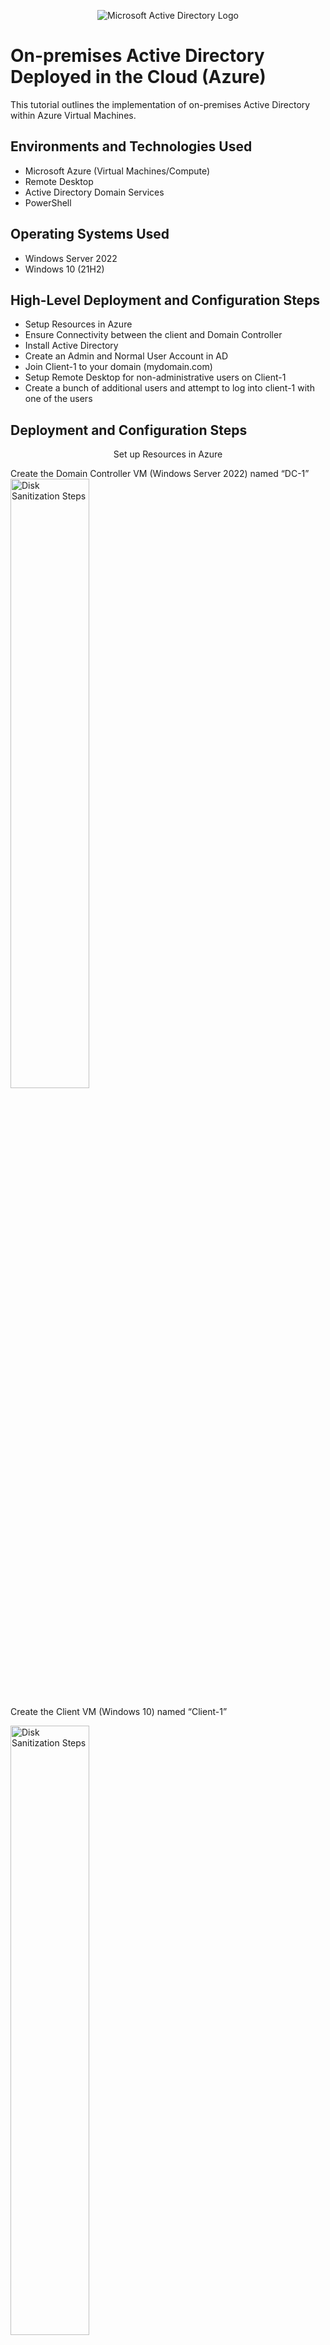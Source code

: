 <p align="center">
<img src="https://i.imgur.com/pU5A58S.png" alt="Microsoft Active Directory Logo"/>
</p>

<h1>On-premises Active Directory Deployed in the Cloud (Azure)</h1>
This tutorial outlines the implementation of on-premises Active Directory within Azure Virtual Machines.<br />

<h2>Environments and Technologies Used</h2>

- Microsoft Azure (Virtual Machines/Compute)
- Remote Desktop
- Active Directory Domain Services
- PowerShell

<h2>Operating Systems Used </h2>

- Windows Server 2022
- Windows 10 (21H2)

<h2>High-Level Deployment and Configuration Steps</h2>

- Setup Resources in Azure
- Ensure Connectivity between the client and Domain Controller
- Install Active Directory
- Create an Admin and Normal User Account in AD
- Join Client-1 to your domain (mydomain.com)
- Setup Remote Desktop for non-administrative users on Client-1
- Create a bunch of additional users and attempt to log into client-1 with one of the users

<h2>Deployment and Configuration Steps</h2>
<p align="center">
Set up Resources in Azure
<p> Create the Domain Controller VM (Windows Server 2022) named “DC-1”
<img src="https://imgur.com/q1s2Z1j.png" height="50%" width="50%" alt="Disk Sanitization Steps"/><p>
<p> 
Create the Client VM (Windows 10) named “Client-1”
<p>
<img src="https://imgur.com/la5JukB.png" height="50%" width="50%" alt="Disk Sanitization Steps"/>
<p>
Set Domain Controller’s NIC Private IP address to be static
<p> DC-1 VM > Networking > Network Interface > IP Configuration
  
<img src="https://imgur.com/VtpsKIZ.png" height="50%" width="50%" alt="Disk Sanitization Steps"/></p>
</p>
</p>
<p align="center">
Ensure Connectivity between the client and Domain Controller
<p>Login to Client-1 with Remote Desktop and ping DC-1’s private IP address with ping -t <ip address> (perpetual ping)
<p>
<img src="https://imgur.com/PqzV5uT.png" height="70%" width="70%" alt="Disk Sanitization Steps"/>
</p>
<p>
Login to the Domain Controller and enable ICMPv4 on the local windows Firewall
<p>

<img src="https://imgur.com/mOid39W.png" height="70%" width="70%" alt="Disk Sanitization Steps"/>
<p>

Check back at Client-1 to see the ping succeed
<p>
<img src="https://imgur.com/L0mS7Go.png" height="70%" width="70%" alt="Disk Sanitization Steps"/>
</p>

<p align="center">
Install Active Directory
<p> Login to DC-1 and install Active Directory Domain Services

<p>
<img src="https://imgur.com/OzIcXK5.png" height="70%" width="70%" alt="Disk Sanitization Steps"/>
<p>
Promote as a Domain Controller
<p>
<img src="https://imgur.com/4mv0SQJ.png" height="100%" width="100%" alt="Disk Sanitization Steps"/>
<p>
Setup a new forest as mydomain.com (can be anything, just remember what it is)
<p>
<img src="https://imgur.com/YQsYsTo.png" height="60%" width="60%" alt="Disk Sanitization Steps"/>
<p>
Restart and then log back into DC-1 as user: mydomain.com\labuser
<p>
<img src="https://imgur.com/miWH0Na.png" height="70%" width="70%" alt="Disk Sanitization Steps"/>
</p>
<p align="center">
Create an Admin and Normal User Account in Active Directory
<p> Active Directory Users and Computers (ADUC), create an Organizational Unit (OU) called “_EMPLOYEES” & "ADMINS"
<p>
<img src="https://imgur.com/S5GKLdP.png" height="70%" width="70%" alt="Disk Sanitization Steps"/>
<img src="https://imgur.com/S2WYvhP.png" height="70%" width="70%" alt="Disk Sanitization Steps"/>
<p>
Create a new employee named “Jane Doe” (same password) with the username of “jane_admin”
<p>
<img src="https://i.imgur.com/ZgLdkVO.png" height="70%" width="70%" alt="Disk Sanitization Steps"/>
<p>
Add jane_admin to the “Domain Admins” Security Group
<p>
<img src="https://i.imgur.com/nq2xZzz.png" height="70%" width="70%" alt="Disk Sanitization Steps"/>
<p>
Log out/close the Remote Desktop connection to DC-1 and log back in as “mydomain.com\jane_admin”
<p>
<img src="https://imgur.com/UztSnn7.png" height="60%" width="60%" alt="Disk Sanitization Steps"/>
<p>
  
</p>
<br />
<p align="center">
Join Client-1 to your domain (mydomain.com)
<p> From the Azure Portal, set Client-1’s DNS settings to the DC’s Private IP address
<p>
<img src="https://imgur.com/AgZ9aTI.png" height="80%" width="80%" alt="Disk Sanitization Steps"/>
<p> From the Azure Portal, restart Client-1
<p> Login to Client-1 (Remote Desktop) as the original local admin (labuser) and join it to the domain (computer will restart)  
<p>
<img src="https://imgur.com/TlFHF7T.png" height="40%" width="40%" alt="Disk Sanitization Steps"/>

<p>
Login to the Domain Controller (Remote Desktop) and verify Client-1 shows up in Active Directory Users and Computers (ADUC) inside the “Computers” container on the root of the domain
<p> Create a new OU named “_CLIENTS” and drag Client-1 into there
<p>
<img src="https://imgur.com/l2FNctc.png" height="60%" width="60%" alt="Disk Sanitization Steps"/>
<p>


<p align="center">
Setup Remote Desktop for non-administrative users on Client-1
<p> Log into Client-1 as mydomain.com\jane_admin and open system properties
<p> Click “Remote Desktop”
<p> Allow “domain users” access to remote desktop
<p> You can now log into Client-1 as a normal, non-administrative user now
<p> Normally you’d want to do this with Group Policy that allows you to change MANY systems at once 
<p>
<img src="https://imgur.com/cJ3pzC4.png" height="60%" width="60%" alt="Disk Sanitization Steps"/>
</p>
  

<p align="center">
Create a bunch of additional users and attempt to log into client-1 with one of the users
<p> Login to DC-1 as jane_admin
<p> Open PowerShell_ise as an administrator
<p> Create a new File and paste the contents of the script into it (https://github.com/joshmadakor1/AD_PS/blob/master/Generate-Names-Create-Users.ps1)
<p>
<img src="https://imgur.com/CT5lAmH.png" height="60%" width="60%" alt="Disk Sanitization Steps"/>
<p>
Run the script and observe the accounts being created
<p>
<img src="https://imgur.com/8SyBr4K.png" height="60%" width="60%" alt="Disk Sanitization Steps"/>
<p>
When finished, open ADUC and observe the accounts in the appropriate OU
<p> Attempt to log into Client-1 with one of the accounts (take note of the password in the script)
<p>
<img src="https://imgur.com/ormKnsh.png" height="60%" width="60%" alt="Disk Sanitization Steps"/>
<img src="https://imgur.com/KVuS7Ca.png" height="60%" width="60%" alt="Disk Sanitization Steps"/>
<img src="https://imgur.com/PPOQabq.png" height="40%" width="40%" alt="Disk Sanitization Steps"/>
<p>
  
I hope this tutorial helped you learn a little bit about network security protocols and observe traffic between virtual machines.

<p> Now that we're done, DON'T FORGET TO CLEAN UP YOUR AZURE ENVIRONMENT and delete the Resource Groups that were created at the beginning of this tutorial so that you don't incur unnecessary charges.

